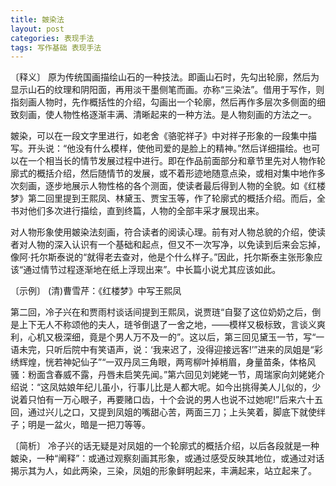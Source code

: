```yaml
---
title: 皴染法
layout: post
categories: 表现手法
tags: 写作基础 表现手法
---
```


〔释义〕 原为传统国画描绘山石的一种技法。即画山石时，先勾出轮廓，然后为显示山石的纹理和阴阳面，再用淡干墨侧笔而画。亦称“三染法”。借用于写作，则指刻画人物时，先作概括性的介绍，勾画出一个轮廓，然后再作多层次多侧面的细致刻画，使人物性格逐渐丰满、清晰起来的一种方法。是人物刻画的方法之一。

皴染，可以在一段文字里进行，如老舍《骆驼祥子》中对祥子形象的一段集中描写。开头说：“他没有什么模样，使他司爱的是脸上的精神。”然后详细描绘。也可以在一个相当长的情节发展过程中进行。即在作品前面部分和章节里先对人物作轮廓式的概括介绍，然后随情节的发展，或不着形迹地随意点染，或相对集中地作多次刻画，逐步地展示人物性格的各个测面，使读者最后得到人物的全貌。如《红楼梦》第二回里提到王熙凤、林黛玉、贾宝玉等，作了轮廓式的概括介绍。而后，全书对他们多次进行描绘，直到终篇，人物的全部丰采才展现出来。

对人物形象使用皴染法刻画，符合读者的阅读心理。前有对人物总貌的介绍，使读者对人物的深入认识有一个基础和起点，但又不一次写净，以免读到后来会忘掉，像阿·托尔斯泰说的“就得老去查对，他是个什么样子。”因此，托尔斯泰主张形象应该“通过情节过程逐渐地在纸上浮现出来”。中长篇小说尤其应该如此。

〔示例〕 (清)曹雪芹：《红楼梦》中写王熙凤

第二回，冷子兴在和贾雨村谈话间提到王熙凤，说贾琏“自娶了这位奶奶之后，倒是上下无人不称颂他的夫人，琏爷倒退了一舍之地，——模样又极标致，言谈义爽利，心机又极深细，竟是个男人万不及一的”。这以后，第三回见黛玉一节，写“一语未完，只听后院中有笑语声，说：‘我来迟了，没得迎接远客!’”进来的凤姐是“彩绣辉煌，恍若神妃仙子”“一双丹凤三角眼，两弯柳叶掉梢眉，身量苗条，体格风骚：粉面含春威不露，丹唇未启笑先闻。”第六回见刘姥姥一节，周瑞家向刘姥姥介绍说：“这凤姑娘年纪儿虽小，行事儿比是人都大呢。如今出挑得美人儿似的，少说着只怕有一万心眼子，再要赌口齿，十个会说的男人也说不过她呢!”后来六十五回，通过兴儿之口，又提到凤姐的嘴甜心苦，两面三刀；上头笑着，脚底下就使绊子；明是一盆火，暗是一把刀等等。

〔简析〕 冷子兴的话无疑是对凤姐的一个轮廓式的概括介绍，以后各段就是一种皴染，一种“阐释”：或通过观察刻画其形象，或通过感受反映其地位，或通过对话揭示其为人，如此两染，三染，凤姐的形象鲜明起来，丰满起来，站立起来了。 